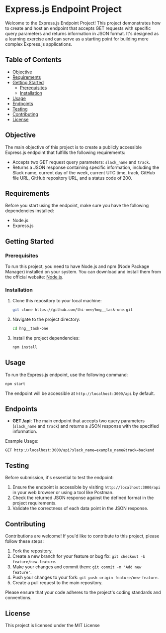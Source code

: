 # Express.js Endpoint Project

Welcome to the Express.js Endpoint Project! This project demonstrates how to create and host an endpoint that accepts GET requests with specific query parameters and returns information in JSON format. It's designed as a learning exercise and can serve as a starting point for building more complex Express.js applications.

## Table of Contents

- [Objective](#objective)
- [Requirements](#requirements)
- [Getting Started](#getting-started)
  - [Prerequisites](#prerequisites)
  - [Installation](#installation)
- [Usage](#usage)
- [Endpoints](#endpoints)
- [Testing](#testing)
- [Contributing](#contributing)
- [License](#license)

## Objective

The main objective of this project is to create a publicly accessible Express.js endpoint that fulfills the following requirements:

- Accepts two GET request query parameters: `slack_name` and `track`.
- Returns a JSON response containing specific information, including the Slack name, current day of the week, current UTC time, track, GitHub file URL, GitHub repository URL, and a status code of 200.

## Requirements

Before you start using the endpoint, make sure you have the following dependencies installed:

- Node.js
- Express.js

## Getting Started

### Prerequisites

To run this project, you need to have Node.js and npm (Node Package Manager) installed on your system. You can download and install them from the official website: [Node.js](https://nodejs.org/).

### Installation

1. Clone this repository to your local machine:

   ```bash
   git clone https://github.com/thi-mee/hng__task-one.git
   ```

2. Navigate to the project directory:

   ```bash
   cd hng__task-one
   ```

3. Install the project dependencies:

   ```bash
   npm install
   ```

## Usage

To run the Express.js endpoint, use the following command:

```bash
npm start
```

The endpoint will be accessible at `http://localhost:3000/api` by default.

## Endpoints

- **GET /api**: The main endpoint that accepts two query parameters (`slack_name` and `track`) and returns a JSON response with the specified information.

Example Usage:
```http
GET http://localhost:3000/api?slack_name=example_name&track=backend
```

## Testing

Before submission, it's essential to test the endpoint:

1. Ensure the endpoint is accessible by visiting `http://localhost:3000/api` in your web browser or using a tool like Postman.
2. Check the returned JSON response against the defined format in the project requirements.
3. Validate the correctness of each data point in the JSON response.

## Contributing

Contributions are welcome! If you'd like to contribute to this project, please follow these steps:

1. Fork the repository.
2. Create a new branch for your feature or bug fix: `git checkout -b feature/new-feature`.
3. Make your changes and commit them: `git commit -m 'Add new feature'`.
4. Push your changes to your fork: `git push origin feature/new-feature`.
5. Create a pull request to the main repository.

Please ensure that your code adheres to the project's coding standards and conventions.

## License

This project is licensed under the MIT License